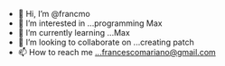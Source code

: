 - 👋 Hi, I’m @francmo
- 👀 I’m interested in ...programming Max 
- 🌱 I’m currently learning ...Max
- 💞️ I’m looking to collaborate on ...creating patch
- 📫 How to reach me ...francescomariano@gmail.com

<!---
francmo/francmo is a ✨ special ✨ repository because its `README.md` (this file) appears on your GitHub profile.
You can click the Preview link to take a look at your changes.
--->
